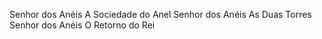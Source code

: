 Senhor dos Anéis A Sociedade do Anel
Senhor dos Anéis As Duas Torres
Senhor dos Anéis O Retorno do Rei

